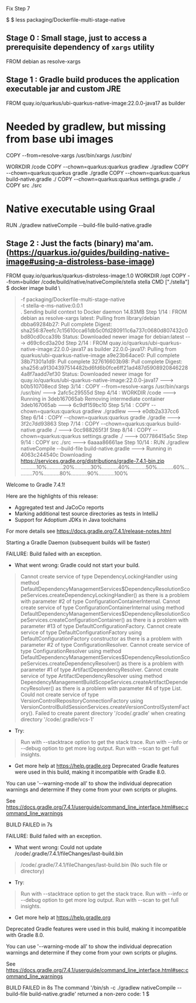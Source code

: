 Fix Step 7

$
$ less packaging/Dockerfile-multi-stage-native
## Stage 0 : Small stage, just to access a prerequisite dependency of `xargs` utility
FROM debian as resolve-xargs

## Stage 1 : Gradle build produces the application executable jar and custom JRE
FROM quay.io/quarkus/ubi-quarkus-native-image:22.0.0-java17 as builder

# Needed by gradlew, but missing from base ubi images
COPY --from=resolve-xargs /usr/bin/xargs /usr/bin/

WORKDIR /code
COPY --chown=quarkus:quarkus gradlew ./gradlew
COPY --chown=quarkus:quarkus gradle ./gradle
COPY --chown=quarkus:quarkus build-native.gradle ./
COPY --chown=quarkus:quarkus settings.gradle ./
COPY src ./src

# Native executable using Graal
RUN ./gradlew nativeCompile --build-file build-native.gradle


## Stage 2 : Just the facts (binary) ma'am. (https://quarkus.io/guides/building-native-image#using-a-distroless-base-image)
FROM quay.io/quarkus/quarkus-distroless-image:1.0
WORKDIR /opt
COPY --from=builder /code/build/native/nativeCompile/stella stella
CMD ["./stella"]
$ docker image build \
> -f packaging/Dockerfile-multi-stage-native \
> -t stella-e-ms-native:0.0.1 \
> .
Sending build context to Docker daemon  14.83MB
Step 1/14 : FROM debian as resolve-xargs
latest: Pulling from library/debian
dbba69284b27: Pull complete
Digest: sha256:87eefc7c15610cca61db5c0fd280911c6a737c0680d807432c0bd80cd0cca39b
Status: Downloaded newer image for debian:latest
---> d69c6cd3a20d
Step 2/14 : FROM quay.io/quarkus/ubi-quarkus-native-image:22.0.0-java17 as builder
22.0.0-java17: Pulling from quarkus/ubi-quarkus-native-image
a9e23b64ace0: Pull complete
38b71301a1d9: Pull complete
327616603b98: Pull complete
Digest: sha256:a91304397514482bd6fd6b0fce6ff21ad487d59089208462284a8f7aadd7ef30
Status: Downloaded newer image for quay.io/quarkus/ubi-quarkus-native-image:22.0.0-java17
---> b0b510708ecd
Step 3/14 : COPY --from=resolve-xargs /usr/bin/xargs /usr/bin/
---> 2afc5c29555d
Step 4/14 : WORKDIR /code
---> Running in 3deb167065ab
Removing intermediate container 3deb167065ab
---> 6c9df159bc10
Step 5/14 : COPY --chown=quarkus:quarkus gradlew ./gradlew
---> e0db2a337cc6
Step 6/14 : COPY --chown=quarkus:quarkus gradle ./gradle
---> 3f2c7dd93863
Step 7/14 : COPY --chown=quarkus:quarkus build-native.gradle ./
---> 0cc988265f3f
Step 8/14 : COPY --chown=quarkus:quarkus settings.gradle ./
---> 007786415a5c
Step 9/14 : COPY src ./src
---> 6aaaa86661ae
Step 10/14 : RUN ./gradlew nativeCompile --build-file build-native.gradle
---> Running in 4063c244540c
Downloading https://services.gradle.org/distributions/gradle-7.4.1-bin.zip
...........10%...........20%...........30%...........40%...........50%...........60%...........70%...........80%...........90%...........100%

Welcome to Gradle 7.4.1!

Here are the highlights of this release:
- Aggregated test and JaCoCo reports
- Marking additional test source directories as tests in IntelliJ
- Support for Adoptium JDKs in Java toolchains

For more details see https://docs.gradle.org/7.4.1/release-notes.html

Starting a Gradle Daemon (subsequent builds will be faster)

FAILURE: Build failed with an exception.

* What went wrong:
  Gradle could not start your build.
> Cannot create service of type DependencyLockingHandler using method DefaultDependencyManagementServices$DependencyResolutionScopeServices.createDependencyLockingHandler() as there is a problem with parameter #2 of type ConfigurationContainerInternal.
> Cannot create service of type ConfigurationContainerInternal using method DefaultDependencyManagementServices$DependencyResolutionScopeServices.createConfigurationContainer() as there is a problem with parameter #13 of type DefaultConfigurationFactory.
> Cannot create service of type DefaultConfigurationFactory using DefaultConfigurationFactory constructor as there is a problem with parameter #2 of type ConfigurationResolver.
> Cannot create service of type ConfigurationResolver using method DefaultDependencyManagementServices$DependencyResolutionScopeServices.createDependencyResolver() as there is a problem with parameter #1 of type ArtifactDependencyResolver.
> Cannot create service of type ArtifactDependencyResolver using method DependencyManagementBuildScopeServices.createArtifactDependencyResolver() as there is a problem with parameter #4 of type List<ResolverProviderFactory>.
> Could not create service of type VersionControlRepositoryConnectionFactory using VersionControlBuildSessionServices.createVersionControlSystemFactory().
> Failed to create parent directory '/code/.gradle' when creating directory '/code/.gradle/vcs-1'

* Try:
> Run with --stacktrace option to get the stack trace.
> Run with --info or --debug option to get more log output.
> Run with --scan to get full insights.

* Get more help at
  https://help.gradle.org
  Deprecated Gradle features were used in this build, making it incompatible with Gradle 8.0.

You can use '--warning-mode all' to show the individual deprecation warnings and determine if they come from your own scripts or plugins.

See https://docs.gradle.org/7.4.1/userguide/command_line_interface.html#sec:command_line_warnings

BUILD FAILED in 7s

FAILURE: Build failed with an exception.

* What went wrong:
  Could not update /code/.gradle/7.4.1/fileChanges/last-build.bin
> /code/.gradle/7.4.1/fileChanges/last-build.bin (No such file or directory)

* Try:
> Run with --stacktrace option to get the stack trace.
> Run with --info or --debug option to get more log output.
> Run with --scan to get full insights.

* Get more help at https://help.gradle.org

Deprecated Gradle features were used in this build, making it incompatible with Gradle 8.0.

You can use '--warning-mode all' to show the individual deprecation warnings and determine if they come from your own scripts or plugins.

See https://docs.gradle.org/7.4.1/userguide/command_line_interface.html#sec:command_line_warnings

BUILD FAILED in 8s
The command '/bin/sh -c ./gradlew nativeCompile --build-file build-native.gradle' returned a non-zero code: 1
$ 